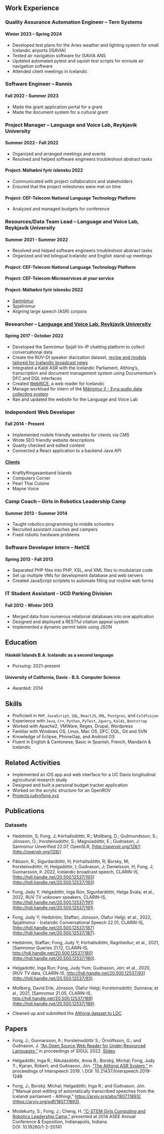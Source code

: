 ## Work Experience

### Quality Assurance Automation Engineer – Tern Systems
#### Winter 2023 – Spring 2024
- Developed test plans for the Aries weather and lighting system for small
  Icelandic airports (ISAVIA)
- Tested air navigation software for ISAVIA ANS
- Updated automated pytest and squish test scripts for enroute air navigation software
- Attended client meetings in Icelandic

### Software Engineer – Rannís
#### Fall 2022 - Summer 2023
- Made the grant application portal for a grant
- Made the document system for a cultural grant

### Project Manager – Language and Voice Lab, Reykjavik University
#### Summer 2022 - Fall 2022
- Organized and arranged meetings and events
- Resolved and helped software engineers troubleshoot abstract tasks

#### Project: Máltækni fyrir íslensku 2022
- Communicated with project collaborators and stakeholders
- Ensured that the project milestones were met on time

#### Project: CEF-Telecom National Language Technology Platform
- Analyzed and managed budgets for conference

### Resources/Data Team Lead – Language and Voice Lab, Reykjavík University
#### Summer 2021 - Summer 2022
- Resolved and helped software engineers troubleshoot abstract tasks
- Organized and led bilingual Icelandic and English stand-up meetings

#### Project: CEF-Telecom National Language Technology Platform
#### Project: CEF-Telecom Microservices at your service
#### Project: Máltækni fyrir íslensku 2022
- [Samrómur](https://samromur.is)
- Spjallrómur
- Aligning large speech (ASR) corpora

### Researcher – [Language and Voice Lab, Reykjavik University](https://lvl.ru.is/)
#### Spring 2017 - October 2022
- Developed the Samrómur Spjall Vo-IP chatting platform to collect conversational data
- Create the RÚV-DI speaker diarization dataset, [recipe and models tailored for
  Icelandic broadcast news](http://hdl.handle.net/20.500.12537/109)
- Integrated a Kaldi ASR with the Icelandic Parliament, Althing’s,
  transcription and document management system using Documentum’s DFC and DQL
  interfaces
- Created [WebRICE](http://www.webrice.is), a web reader for Icelandic
- Manage workload for intern of the [Málromur II - Eyra audio data collecting
  system](https://github.com/cadia-lvl/Eyra/tree/Malromur_II)
- Ran and updated the website for the Language and Voice Lab

### Independent Web Developer
#### Fall 2014 - Present
- Implemented mobile friendly websites for clients via CMS
- Wrote SEO friendly website descriptions
- Quality checked and edited content
- Connected a React application to a backend Java API

#### [Clients](https://judyyfong.xyz/tagged/clients)
- Kraftlyftingasamband Íslands
- Computers Corner
- Pearl Thai Cuisine
- Mayne Voice

### Camp Coach – Girls in Robotics Leadership Camp
#### Summer 2013 - Summer 2014
- Taught robotics programming to middle schoolers
- Recruited assistant coaches and campers
- Fixed robotic hardware problems

### Software Developer Intern – NetCE
#### Spring 2013 - Fall 2013
- Separated PHP files into PHP, XSL, and XML files to modularize code
- Set up multiple VMs for development database and web servers
- Created JavaScript scriplets to automate filling out routine web forms

### IT Student Assistant - UCD Parking Division
#### Fall 2012 - Winter 2013
- Merged data from numerous relational databases into one application
- Designed and deployed a RESTful citation appeal system
- Implemented a dynamic permit table using JSON

## Education

#### Háskóli Íslands B.A. Icelandic as a second language
- Pursuing: 2021-present

#### University of California, Davis - B.S. Computer Science
- Awarded: 2014

## Skills
- Proficient in `PHP`, `JavaScript`, `SQL`, `ReactJS`, `XML`, `Postgres`, and `Coldfusion`
- Experience with `Java`, `C++`, `Python`, `PyTest`, `Jquery`, `Kaldi`, `Bootstrap`
- Worked with Apache2, VMWare, Regex, Drupal, Wordpress
- Familiar with Windows OS, Linux, Mac OS, DFC, DQL, Git and SVN
- Knowledge of Eclipse, PhoneGap, and Android OS
- Fluent in English & Cantonese; Basic in Spanish, French, Mandarin & Icelandic

## Related Activities
- Implemented an iOS app and web interface for a UC Davis longitudinal
  agricultural research study
- Designed and built a personal budget tracker application
- Worked on the acrylic structure for an OpenROV
- [Projects.judyyfong.xyz](https://projects.judyyfong.xyz)

## Publications
### Datasets
- Hedström, S; Fong, J; Þórhallsdóttir, R.; Mollberg, D.; Guðmundsson, S.; Jónsson, Ó.; Þorsteinsdóttir, S.; Magnúsdóttir, E.; Gudnason, J. Samromur Unverified 22.07, OpenSLR, [http://openslr.org/128/](http://openslr.org/128/)

- Pálsson, R.; Sigurðardóttir, H; Þórhallsdóttir, R; Borsky, M; Þorsteinsdóttir, H; Helgadóttir, I; Gudnason, J; Danielsson, H; Fong, J; Gunnarsson, Þ. 2022, Icelandic broadcast speech, CLARIN-IS, [http://hdl.handle.net/20.500.12537/193](http://hdl.handle.net/20.500.12537/193)
- Fong, Judy Y; Helgadóttir, Inga Rún; Sigurðardóttir, Helga Svala; et al., 2022, RUV TV unknown speakers, CLARIN-IS, [http://hdl.handle.net/20.500.12537/191](http://hdl.handle.net/20.500.12537/191).
- Fong, Judy Y; Hedström, Staffan; Jónsson, Ólafur Helgi; et al., 2022, Spjallromur - Icelandic Conversational Speech 22.01, CLARIN-IS, [http://hdl.handle.net/20.500.12537/187](http://hdl.handle.net/20.500.12537/187).
- Hedström, Staffan; Fong, Judy Y; Þórhallsdóttir, Ragnheiður; et al., 2021, [Samromur Queries 21.12, CLARIN-IS, http://hdl.handle.net/20.500.12537/180](http://hdl.handle.net/20.500.12537/180).
- Helgadottir, Inga Run; Fong, Judy Yum; Gudnason, Jon; et al., 2020, [RÚV TV data, CLARIN-IS, http://hdl.handle.net/20.500.12537/93](http://hdl.handle.net/20.500.12537/93).
- Mollberg, David Erik; Jónsson, Ólafur Helgi; Þorsteinsdóttir, Sunneva; et al., 2021, [Samromur 21.05, CLARIN-IS, http://hdl.handle.net/20.500.12537/189](http://hdl.handle.net/20.500.12537/189).
- Cleaned up and submitted the [Althingi dataset to LDC](https://catalog.ldc.upenn.edu/LDC2021S01)

## Papers
- Fong, J.; Gunnarsson, Þ.; Þorsteinsdóttir S.; Örnólfsson, G.; and Guðnason, J. [“An Open Source Web Reader for Under-Resourced Languages,”](https://aclanthology.org/2022.sigul-1.2.pdf) in proceedings of SIGUL 2022. [Slides](https://projects.judyyfong.xyz/talks/2022-06-SIGUL-WebRICE-2024v.pdf)

- Helgadóttir, Inga R.; Nikulásdóttir, Anna B.; Borský, Michal; Fong, Judy Y.; Kjaran, Róbert; and Guðnason, Jón. [“The Althingi ASR System,”](https://www.isca-archive.org/interspeech_2019/helgadottir19_interspeech.pdf) in proceedings of Interspeech 2019. \ DOI: 10.21437/Interspeech.2019-1248

- Fong, J.; Borský, Michal; Helgadóttir, Inga R.; and Guðnason, Jón. ["Manual
  post-editing of automatically transcribed speeches from the Icelandi
parliament - Althingi,"
https://arxiv.org/abs/1807.11893](https://arxiv.org/pdf/1807.11893).

- Modekurty, S.; Fong, J.; Cheng, H. [“C-STEM Girls Computing and Robotics Leadership Camp,”](https://iel.ucdavis.edu/download/C-STEM/oldsite/c-stem.ucdavis.edu/wp-content/uploads/Articles/ASEE_WIED_paper_published.pdf) presented at 2014 ASEE Annual Conference & Exposition, Indianapolis, Indiana. \
DOI: 10.18260/1-2–20141

